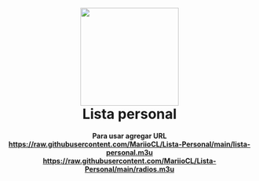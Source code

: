 <h1 align="center">
  <br>
  <img src="https://cdn-icons-png.flaticon.com/512/28/28915.png" width="200">
  <br>
  Lista personal
  <br>
</h1>

<p align="center">
  <b>
  Para usar agregar URL<br>
  <a href="https://raw.githubusercontent.com/MariioCL/Lista-Personal/main/lista-personal.m3u" target="_blank">https://raw.githubusercontent.com/MariioCL/Lista-Personal/main/lista-personal.m3u</a><br>
  <a href="https://raw.githubusercontent.com/MariioCL/Lista-Personal/main/radios.m3u" target="_blank">https://raw.githubusercontent.com/MariioCL/Lista-Personal/main/radios.m3u</a>
  </b>
</p>